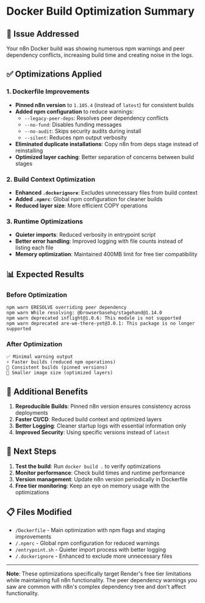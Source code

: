 # Docker Build Optimization Summary

## 🎯 Issue Addressed

Your n8n Docker build was showing numerous npm warnings and peer dependency conflicts, increasing build time and creating noise in the logs.

## ✅ Optimizations Applied

### 1. **Dockerfile Improvements**

- **Pinned n8n version** to `1.105.4` (instead of `latest`) for consistent builds
- **Added npm configuration** to reduce warnings:
  - `--legacy-peer-deps`: Resolves peer dependency conflicts
  - `--no-fund`: Disables funding messages
  - `--no-audit`: Skips security audits during install
  - `--silent`: Reduces npm output verbosity
- **Eliminated duplicate installations**: Copy n8n from deps stage instead of reinstalling
- **Optimized layer caching**: Better separation of concerns between build stages

### 2. **Build Context Optimization**

- **Enhanced `.dockerignore`**: Excludes unnecessary files from build context
- **Added `.npmrc`**: Global npm configuration for cleaner builds
- **Reduced layer size**: More efficient COPY operations

### 3. **Runtime Optimizations**

- **Quieter imports**: Reduced verbosity in entrypoint script
- **Better error handling**: Improved logging with file counts instead of listing each file
- **Memory optimization**: Maintained 400MB limit for free tier compatibility

## 📊 Expected Results

### Before Optimization

```text
npm warn ERESOLVE overriding peer dependency
npm warn While resolving: @browserbasehq/stagehand@1.14.0
npm warn deprecated inflight@1.0.6: This module is not supported
npm warn deprecated are-we-there-yet@3.0.1: This package is no longer supported
```

### After Optimization

```text
✅ Minimal warning output
⚡ Faster builds (reduced npm operations)
🎯 Consistent builds (pinned versions)
💾 Smaller image size (optimized layers)
```

## 🚀 Additional Benefits

1. **Reproducible Builds**: Pinned n8n version ensures consistency across deployments
2. **Faster CI/CD**: Reduced build context and optimized layers
3. **Better Logging**: Cleaner startup logs with essential information only
4. **Improved Security**: Using specific versions instead of `latest`

## 🔧 Next Steps

1. **Test the build**: Run `docker build .` to verify optimizations
2. **Monitor performance**: Check build times and runtime performance
3. **Version management**: Update n8n version periodically in Dockerfile
4. **Free tier monitoring**: Keep an eye on memory usage with the optimizations

## 📋 Files Modified

- `/Dockerfile` - Main optimization with npm flags and staging improvements
- `/.npmrc` - Global npm configuration for reduced warnings
- `/entrypoint.sh` - Quieter import process with better logging
- `/.dockerignore` - Enhanced to exclude more unnecessary files

---

**Note**: These optimizations specifically target Render's free tier limitations while maintaining full n8n functionality. The peer dependency warnings you saw are common with n8n's complex dependency tree and don't affect functionality.
